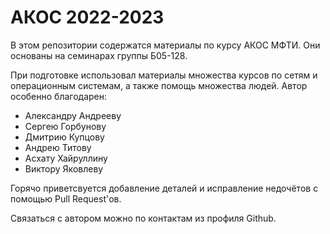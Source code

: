 # АКОС 2022-2023

В этом репозитории содержатся материалы по курсу АКОС МФТИ. Они основаны на семинарах группы Б05-128.

При подготовке использовал материалы множества курсов по сетям и операционным системам, а также помощь множества людей. Автор особенно благодарен:

* Александру Андрееву
* Сергею Горбунову
* Дмитрию Купцову
* Андрею Титову
* Асхату Хайруллину
* Виктору Яковлеву

Горячо приветсвуется добавление деталей и исправление недочётов с помощью Pull Request'ов. 

Связаться с автором можно по контактам из профиля Github.

